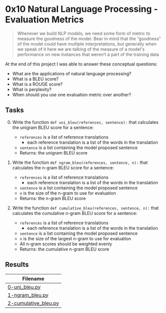 # 0x10 Natural Language Processing - Evaluation Metrics

> Whenever we build NLP models, we need some form of metric to measure the goodness of the model. Bear in mind that the “goodness” of the model could have multiple interpretations, but generally when we speak of it here we are talking of the measure of a model's performance on new instances that weren’t a part of the training data

At the end of this project I was able to answer these conceptual questions:

* What are the applications of natural language processing?
* What is a BLEU score?
* What is a ROUGE score?
* What is perplexity?
* When should you use one evaluation metric over another?

## Tasks

0. Write the function `def uni_bleu(references, sentence):` that calculates the unigram BLEU score for a sentence:

    * `references` is a list of reference translations
        * each reference translation is a list of the words in the translation
    * `sentence` is a list containing the model proposed sentence
    * Returns: the unigram BLEU score

1. Write the function `def ngram_bleu(references, sentence, n):` that calculates the n-gram BLEU score for a sentence:

    * `references` is a list of reference translations
        * each reference translation is a list of the words in the translation
    * `sentence` is a list containing the model proposed sentence
    * `n` is the size of the n-gram to use for evaluation
    * Returns: the n-gram BLEU score

2. Write the function `def cumulative_bleu(references, sentence, n):` that calculates the cumulative n-gram BLEU score for a sentence:

    * `references` is a list of reference translations
        * each reference translation is a list of the words in the translation
    * `sentence` is a list containing the model proposed sentence
    * `n` is the size of the largest n-gram to use for evaluation
    * All n-gram scores should be weighted evenly
    * Returns: the cumulative n-gram BLEU score

## Results

| Filename |
| ------ |
| [0-uni_bleu.py](https://github.com/jhonaRiver/holbertonschool-machine_learning/blob/master/supervised_learning/0x10-nlp_metrics/0-uni_bleu.py)|
| [1-ngram_bleu.py](https://github.com/jhonaRiver/holbertonschool-machine_learning/blob/master/supervised_learning/0x10-nlp_metrics/1-ngram_bleu.py)|
| [2-cumulative_bleu.py](https://github.com/jhonaRiver/holbertonschool-machine_learning/blob/master/supervised_learning/0x10-nlp_metrics/2-cumulative_bleu.py)|
